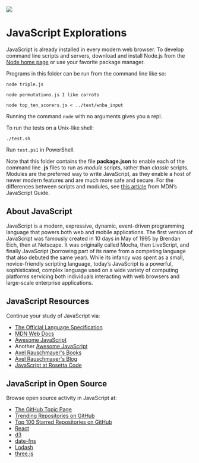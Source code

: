 <img src="https://raw.githubusercontent.com/rtoal/ple/main/docs/resources/javascript-logo-64.png">

# JavaScript Explorations

JavaScript is already installed in every modern web browser. To develop command line scripts and servers, download and install Node.js from the [Node home page](https://nodejs.org) or use your favorite package manager.

Programs in this folder can be run from the command line like so:

```
node triple.js
```

```
node permutations.js I like carrots
```

```
node top_ten_scorers.js < ../test/wnba_input
```

Running the command `node` with no arguments gives you a repl.

To run the tests on a Unix-like shell:

```
./test.sh
```

Run `test.ps1` in PowerShell.

Note that this folder contains the file **package.json** to enable each of the command line **.js** files to run as _module_ scripts, rather than _classic_ scripts. Modules are the preferred way to write JavaScript, as they enable a host of newer modern features and are much more safe and secure. For the differences between scripts and modules, see [this article](https://developer.mozilla.org/en-US/docs/Web/JavaScript/Guide/Modules) from MDN’s JavaScript Guide.

## About JavaScript

JavaScript is a modern, expressive, dynamic, event-driven programming language that powers both web and mobile applications. The first version of JavaScript was famously created in 10 days in May of 1995 by Brendan Eich, then at Netscape. It was originally called Mocha, then LiveScript, and finally JavaScript (borrowing part of its name from a competing language that also debuted the same year). While its infancy was spent as a small, novice-friendly scripting language, today’s JavaScript is a powerful, sophisticated, complex language used on a wide variety of computing platforms servicing both individuals interacting with web browsers and large-scale enterprise applications.

## JavaScript Resources

Continue your study of JavaScript via:

- [The Official Language Specification](https://tc39.es/ecma262/)
- [MDN Web Docs](https://developer.mozilla.org/en-US/docs/Web)
- [Awesome JavaScript](https://github.com/sorrycc/awesome-javascript)
- Another [Awesome JavaScript](https://js.libhunt.com/)
- [Axel Rauschmayer's Books](https://exploringjs.com/)
- [Axel Rauschmayer's Blog](http://www.2ality.com/)
- [JavaScript at Rosetta Code](https://rosettacode.org/wiki/Category:JavaScript)

## JavaScript in Open Source

Browse open source activity in JavaScript at:

- [The GitHub Topic Page](https://github.com/topics/javascript)
- [Trending Repositories on GitHub](https://github.com/trending/javascript)
- [Top 100 Starred Repositories on GitHub](https://github.com/EvanLi/Github-Ranking/blob/master/Top100/JavaScript.md)
- [React](https://github.com/facebook/react)
- [d3](https://github.com/mbostock/d3)
- [date-fns](https://github.com/date-fns/date-fns)
- [Lodash](https://github.com/lodash/lodash)
- [three.js](https://github.com/mrdoob/three.js)
